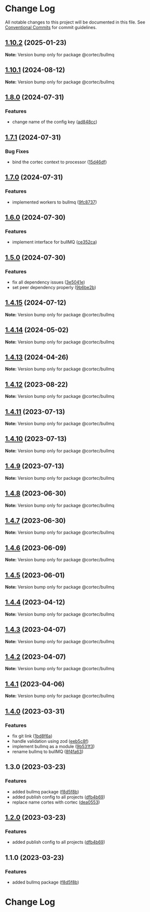 # Change Log

All notable changes to this project will be documented in this file.
See [Conventional Commits](https://conventionalcommits.org) for commit guidelines.

## [1.10.2](https://github.com/saswatds/cortec/compare/@cortec/bullmq@1.10.1...@cortec/bullmq@1.10.2) (2025-01-23)

**Note:** Version bump only for package @cortec/bullmq

## [1.10.1](https://github.com/saswatds/cortec/compare/@cortec/bullmq@1.10.0...@cortec/bullmq@1.10.1) (2024-08-12)

**Note:** Version bump only for package @cortec/bullmq

## [1.8.0](https://github.com/saswatds/cortec/compare/@cortec/bullmq@1.7.1...@cortec/bullmq@1.8.0) (2024-07-31)

### Features

- change name of the config key ([ad848cc](https://github.com/saswatds/cortec/commit/ad848ccc0a9c2d7952f836e04308f2d531e4c6eb))

## [1.7.1](https://github.com/saswatds/cortec/compare/@cortec/bullmq@1.7.0...@cortec/bullmq@1.7.1) (2024-07-31)

### Bug Fixes

- bind the cortec context to processor ([15d46df](https://github.com/saswatds/cortec/commit/15d46df8317d793d5b344d695940993709358dba))

## [1.7.0](https://github.com/saswatds/cortec/compare/@cortec/bullmq@1.6.0...@cortec/bullmq@1.7.0) (2024-07-31)

### Features

- implemented workers to bullmq ([9fc8737](https://github.com/saswatds/cortec/commit/9fc8737aec6cd28ea5f568fa9d822c5aa8ed1113))

## [1.6.0](https://github.com/saswatds/cortec/compare/@cortec/bullmq@1.5.0...@cortec/bullmq@1.6.0) (2024-07-30)

### Features

- implement interface for bullMQ ([ce352ca](https://github.com/saswatds/cortec/commit/ce352ca8499e112986f0aa86b3398de508e66a6b))

## [1.5.0](https://github.com/saswatds/cortec/compare/@cortec/bullmq@1.4.15...@cortec/bullmq@1.5.0) (2024-07-30)

### Features

- fix all dependency issues ([3e5041e](https://github.com/saswatds/cortec/commit/3e5041e97d6533fc2783718674853faadd4f4ae6))
- set peer dependency properly ([9b6be2b](https://github.com/saswatds/cortec/commit/9b6be2bcaa33da6cdcfbe1d2d00a5493e81e247e))

## [1.4.15](https://github.com/saswatds/cortec/compare/@cortec/bullmq@1.4.14...@cortec/bullmq@1.4.15) (2024-07-12)

**Note:** Version bump only for package @cortec/bullmq

## [1.4.14](https://github.com/saswatds/cortec/compare/@cortec/bullmq@1.4.13...@cortec/bullmq@1.4.14) (2024-05-02)

**Note:** Version bump only for package @cortec/bullmq

## [1.4.13](https://github.com/saswatds/cortec/compare/@cortec/bullmq@1.4.12...@cortec/bullmq@1.4.13) (2024-04-26)

**Note:** Version bump only for package @cortec/bullmq

## [1.4.12](https://github.com/saswatds/cortec/compare/@cortec/bullmq@1.4.11...@cortec/bullmq@1.4.12) (2023-08-22)

**Note:** Version bump only for package @cortec/bullmq

## [1.4.11](https://github.com/saswatds/cortec/compare/@cortec/bullmq@1.4.10...@cortec/bullmq@1.4.11) (2023-07-13)

**Note:** Version bump only for package @cortec/bullmq

## [1.4.10](https://github.com/saswatds/cortec/compare/@cortec/bullmq@1.4.9...@cortec/bullmq@1.4.10) (2023-07-13)

**Note:** Version bump only for package @cortec/bullmq

## [1.4.9](https://github.com/saswatds/cortec/compare/@cortec/bullmq@1.4.8...@cortec/bullmq@1.4.9) (2023-07-13)

**Note:** Version bump only for package @cortec/bullmq

## [1.4.8](https://github.com/saswatds/cortec/compare/@cortec/bullmq@1.4.7...@cortec/bullmq@1.4.8) (2023-06-30)

**Note:** Version bump only for package @cortec/bullmq

## [1.4.7](https://github.com/saswatds/cortec/compare/@cortec/bullmq@1.4.6...@cortec/bullmq@1.4.7) (2023-06-30)

**Note:** Version bump only for package @cortec/bullmq

## [1.4.6](https://github.com/saswatds/cortec/compare/@cortec/bullmq@1.4.5...@cortec/bullmq@1.4.6) (2023-06-09)

**Note:** Version bump only for package @cortec/bullmq

## [1.4.5](https://github.com/saswatds/cortec/compare/@cortec/bullmq@1.4.4...@cortec/bullmq@1.4.5) (2023-06-01)

**Note:** Version bump only for package @cortec/bullmq

## [1.4.4](https://github.com/saswatds/cortec/compare/@cortec/bullmq@1.4.3...@cortec/bullmq@1.4.4) (2023-04-12)

**Note:** Version bump only for package @cortec/bullmq

## [1.4.3](https://github.com/saswatds/cortec/compare/@cortec/bullmq@1.4.2...@cortec/bullmq@1.4.3) (2023-04-07)

**Note:** Version bump only for package @cortec/bullmq

## [1.4.2](https://github.com/saswatds/cortec/compare/@cortec/bullmq@1.4.1...@cortec/bullmq@1.4.2) (2023-04-07)

**Note:** Version bump only for package @cortec/bullmq

## [1.4.1](https://github.com/saswatds/cortec/compare/@cortec/bullmq@1.4.0...@cortec/bullmq@1.4.1) (2023-04-06)

**Note:** Version bump only for package @cortec/bullmq

## [1.4.0](https://github.com/saswatds/cortec/compare/@cortec/bullmq@1.3.0...@cortec/bullmq@1.4.0) (2023-03-31)

### Features

- fix git link ([1bd8f6a](https://github.com/saswatds/cortec/commit/1bd8f6a6789555c02abaaa58b58d82c6a474f23c))
- handle validation using zod ([eeb5c8f](https://github.com/saswatds/cortec/commit/eeb5c8fa84a8dc09a46028d7214731f4a1692742))
- implement bullmq as a module ([9b531f3](https://github.com/saswatds/cortec/commit/9b531f39e1275b3e25e09f20033d81eb3bb7871d))
- rename bullmq to bullMQ ([8f4fa63](https://github.com/saswatds/cortec/commit/8f4fa63b4fd1585edb717ef5500321eeb6339db9))

## 1.3.0 (2023-03-23)

### Features

- added bullmq package ([f8d5f8b](https://github.com/saswatds/cortec/commit/f8d5f8bc76a357fd4b9426c5a7d6751eccdf8d67))
- added publish config to all projects ([dfb4b69](https://github.com/saswatds/cortec/commit/dfb4b69645b860b6686792d7a4272700686fd544))
- replace name cortes with cortec ([dea0553](https://github.com/saswatds/cortec/commit/dea055356354609a61c9900293a68c07cb71ba54))

## [1.2.0](https://github.com/saswatds/cortec/compare/@cortec/bullmq@1.1.0...@cortec/bullmq@1.2.0) (2023-03-23)

### Features

- added publish config to all projects ([dfb4b69](https://github.com/saswatds/cortec/commit/dfb4b69645b860b6686792d7a4272700686fd544))

## 1.1.0 (2023-03-23)

### Features

- added bullmq package ([f8d5f8b](https://github.com/saswatds/cortec/commit/f8d5f8bc76a357fd4b9426c5a7d6751eccdf8d67))

# Change Log
